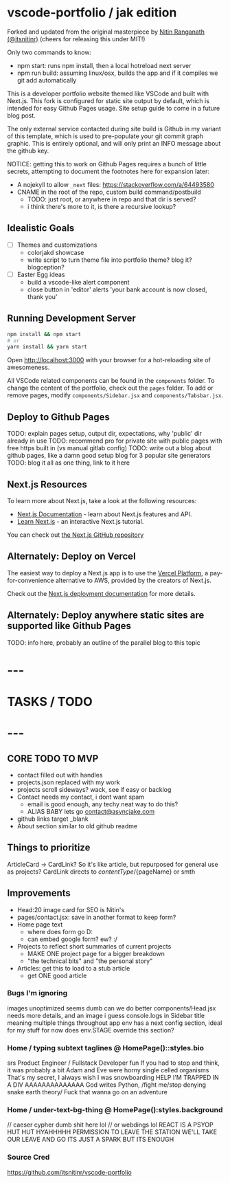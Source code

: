 # vscode-portfolio / jak edition

Forked and updated from the original masterpiece by [Nitin Ranganath (@itsnitinr)](https://github.com/itsnitinr/vscode-portfolio) (cheers for releasing this under MIT!)

Only two commands to know:
- npm start: runs npm install, then a local hotreload next server
- npm run build: assuming linux/osx, builds the app and if it compiles we git add automatically

This is a developer portfolio website themed like VSCode and built with Next.js. This fork is configured for static site output by default, which is intended for easy Github Pages usage. Site setup guide to come in a future blog post.

The only external service contacted during site build is Github in my variant of this template, which is used to pre-populate your git commit graph graphic. This is entirely optional, and will only print an INFO message about the github key.

NOTICE: getting this to work on Github Pages requires a bunch of little secrets, attempting to document the footnotes here for expansion later:
- A nojekyll to allow `_next` files: https://stackoverflow.com/a/64493580
- CNAME in the root of the repo, custom build command/postbuild
    - TODO: just root, or anywhere in repo and that dir is served?
    - i think there's more to it, is there a recursive lookup?

## Idealistic Goals

- [ ] Themes and customizations
  - colorjakd showcase
  - write script to turn theme file into portfolio theme? blog it? blogception?
- [ ] Easter Egg ideas
  - build a vscode-like alert component
  - close button in 'editor' alerts 'your bank account is now closed, thank you'

## Running Development Server

```bash
npm install && npm start
# or
yarn install && yarn start
```

Open [http://localhost:3000](http://localhost:3000) with your browser for a hot-reloading site of awesomeness.

All VSCode related components can be found in the `components` folder. To change the content of the portfolio, check out the `pages` folder. To add or remove pages, modify `components/Sidebar.jsx` and `components/Tabsbar.jsx`.

## Deploy to Github Pages

TODO: explain pages setup, output dir, expectations, why 'public' dir already in use
TODO: recommend pro for private site with public pages with free https built in (vs manual gitlab config)
TODO: write out a blog about github pages, like a damn good setup blog for 3 popular site generators
TODO: blog it all as one thing, link to it here

## Next.js Resources

To learn more about Next.js, take a look at the following resources:

- [Next.js Documentation](https://nextjs.org/docs) - learn about Next.js features and API.
- [Learn Next.js](https://nextjs.org/learn) - an interactive Next.js tutorial.

You can check out [the Next.js GitHub repository](https://github.com/vercel/next.js/)

## Alternately: Deploy on Vercel

The easiest way to deploy a Next.js app is to use the [Vercel Platform](https://vercel.com/new?utm_medium=default-template&filter=next.js&utm_source=create-next-app&utm_campaign=create-next-app-readme), a pay-for-convenience alternative to AWS, provided by the creators of Next.js.

Check out the [Next.js deployment documentation](https://nextjs.org/docs/deployment) for more details.

## Alternately: Deploy anywhere static sites are supported like Github Pages

TODO: info here, probably an outline of the parallel blog to this topic

# ---
# TASKS / TODO
# ---

## CORE TODO TO MVP
- contact filled out with handles
- projects.json replaced with my work
- projects scroll sideways? wack, see if easy or backlog
- Contact needs my contact, i dont want spam
  - email is good enough, any techy neat way to do this?
  - ALIAS BABY lets go contact@asyncjake.com
- github links target _blank
- About section similar to old github readme

## Things to prioritize
ArticleCard -> CardLink? So it's like article, but repurposed for general use as projects?
CardLink directs to ${contentType}/${pageName} or smth

## Improvements
- Head:20 image card for SEO is Nitin's
- pages/contact.jsx: save in another format to keep form?
- Home page text
  - where does form go D:
  - can embed google form? ew? :/
- Projects to reflect short summaries of current projects
  - MAKE ONE project page for a bigger breakdown
  - "the technical bits" and "the personal story"
- Articles: get this to load to a stub article
  - get ONE good article

### Bugs I'm ignoring
images unoptimized seems dumb can we do better
components/Head.jsx needs more details, and an image i guess
console.logs in Sidebar
title meaning multiple things throughout app
env has a next config section, ideal for my stuff for now
  does env.STAGE override this section?

### Home / typing subtext taglines @ HomePage()::styles.bio
srs
  Product Engineer<a> / Fullstack Developer
fun
  If you had to stop and think, it was probably a bit
  Adam and Eve were horny single celled organisms
  That's my secret, I always wish I was snowboarding
  HELP I'M TRAPPED IN A DIV AAAAAAAAAAAAAA
  God writes Python, /fight me/stop denying snake earth theory/
  Fuck that wanna go on an adventure


### Home / under-text-bg-thing @ HomePage():styles.background
// caeser cypher dumb shit here lol
// or webdings lol
REACT IS A PSYOP
HUT HUT HYAHHHHH
PERMISSION TO LEAVE THE STATION
WE'LL TAKE OUR LEAVE AND GO
ITS JUST A SPARK BUT ITS ENOUGH

### Source Cred
https://github.com/itsnitinr/vscode-portfolio
